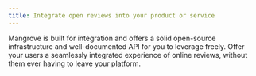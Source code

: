 ```yaml
---
title: Integrate open reviews into your product or service
---
```


Mangrove is built for integration and offers a solid open-source infrastructure and well-documented API for you to leverage freely. 
Offer your users a seamlessly integrated experience of online reviews, without them ever having to leave your platform.
